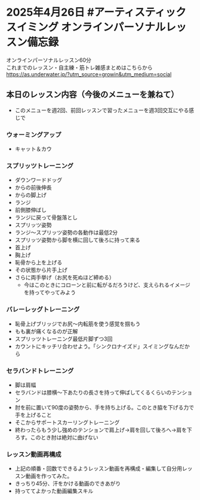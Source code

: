 # 2025年4月26日 #アーティスティックスイミング オンラインパーソナルレッスン備忘録
オンラインパーソナルレッスン60分  
これまでのレッスン・自主練・筋トレ雑感まとめはこちらから  
https://as.underwater.jp/?utm_source=growin&utm_medium=social  
## 本日のレッスン内容（今後のメニューを兼ねて）
- このメニューを週2回、前回レッスンで習ったメニューを週3回交互にやる感じで
### ウォーミングアップ
- キャット＆カウ
### スプリッツトレーニング
- ダウンワードドッグ
- からの前後伸長
- からの脚上げ
- ランジ
- 前側膝伸ばし
- ランジに戻って骨盤落とし
- スプリッツ姿勢
- ランジ～スプリッツ姿勢の各動作は最低2分
- スプリッツ姿勢から脚を横に回して後ろに持って来る
- 首上げ
- 胸上げ
- 恥骨から上を上げる
- その状態から片手上げ
- さらに両手挙げ（お尻を死ぬほど締める）
    - 今はこのときにコローンと前に転がるだろうけど、支えられるイメージを持ってやってみよう
### バレーレッグトレーニング
- 恥骨上げブリッジでお尻～内転筋を使う感覚を掴もう
- もも裏が痛くなるのが正解
- スプリッツトレーニング最低片脚ずつ3回
- カウントにキッチリ合わせよう。「シンクロナイズド」スイミングなんだから
### セラバンドトレーニング
- 脚は肩幅
- セラバンドは膝横～下あたりの長さを持って伸ばしてくるくらいのテンション
- 肘を前に置いて90度の姿勢から、手を持ち上げる。このとき脇を下げる力で手を上げること
- そこからサポートスカーリングトレーニング
- 終わったらもう少し強めのテンションで肩上げ→肩を回して後ろへ→肩を下ろす。このとき肘は絶対に曲げない
### レッスン動画再構成
- 上記の順番・回数でできるようレッスン動画を再構成・編集して自分用レッスン動画を作ってみた。
- きっちり45分、汗をかける動画のできあがり
- 持っててよかった動画編集スキル
